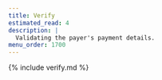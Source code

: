 ```yaml
---
title: Verify
estimated_read: 4
description: |
  Validating the payer's payment details.
menu_order: 1700
---
```


{% include verify.md %}
